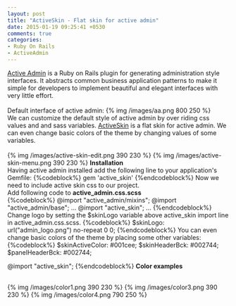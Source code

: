 ```yaml
---
layout: post
title: "ActiveSkin - Flat skin for active admin"
date: 2015-01-19 09:25:41 +0530
comments: true
categories: 
- Ruby On Rails
- ActiveAdmin
---
```


<div class='post'>
	<div dir="ltr" style="text-align: left;" trbidi="on">
		<a href="https://github.com/activeadmin/activeadmin">Active Admin</a> is a Ruby on Rails plugin for generating administration style interfaces. It abstracts common business application patterns to make it simple for developers to implement beautiful and elegant interfaces with very little effort.
		<br/>
		<br/>
		Default interface of active admin:
		{% img /images/aa.png 800 250  %}
		<br/>
		We can customize the default style of active admin by over riding css values and and sass variables.
<a href="https://github.com/rstgroup/active_skin">ActiveSkin</a> is a flat skin for active admin. We can even change basic colors of the theme by changing values of some variables.
<br/>
<br/>
{% img /images/active-skin-edit.png 390 230  %}
{% img /images/active-skin-menu.png 390 230 %}
<strong>Installation</strong>
<br/>
Having active admin installed add the following line to your application's Gemfile:
{%codeblock%}
gem 'active_skin'
{%endcodeblock%}
Now we need to include active skin css to our project.
<br/>
Add following code to <strong>active_admin.css.scss</strong><br/>
{%codeblock%}
@import "active_admin/mixins";
@import "active_admin/base";
...
@import "active_skin";
...
{%endcodeblock%}
Change logo by setting the $skinLogo variable above active_skin import line in active_admin.css.scss.
{%codeblock%}
$skinLogo: url("admin_logo.png") no-repeat 0 0;
{%endcodeblock%}
You can even change basic colors of the theme by placing some other variables:
{%codeblock%}
$skinActiveColor: #001cee;
$skinHeaderBck: #002744;
$panelHeaderBck: #002744;

@import "active_skin";
{%endcodeblock%}
<strong>Color examples</strong>

<br/>
{% img /images/color1.png 390 230  %}
{% img /images/color3.png 390 230  %}
{% img /images/color4.png 790 250  %}
	</div>
</div>